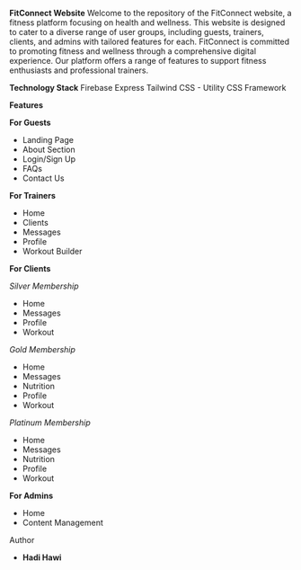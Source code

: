 **FitConnect Website**
Welcome to the repository of the FitConnect website, a fitness platform focusing on health and wellness. This website is designed to cater to a diverse range of user groups, including guests, trainers, clients, and admins with tailored features for each.
FitConnect is committed to promoting fitness and wellness through a comprehensive digital experience. Our platform offers a range of features to support fitness enthusiasts and professional trainers.

**Technology Stack**
Firebase
Express
Tailwind CSS - Utility CSS Framework

**Features**

**For Guests**
- Landing Page
- About Section
- Login/Sign Up
- FAQs
- Contact Us

**For Trainers**
- Home
- Clients
- Messages
- Profile
- Workout Builder

**For Clients**

*Silver Membership*
- Home
- Messages
- Profile
- Workout

*Gold Membership*
- Home
- Messages
- Nutrition
- Profile
- Workout

*Platinum Membership*
- Home
- Messages
- Nutrition
- Profile
- Workout
      
**For Admins**
- Home
- Content Management

Author
- **Hadi Hawi** 
